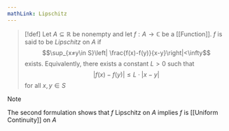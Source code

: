 ```yaml
---
mathLink: Lipschitz
---
```

>[!def]
Let $A\subseteq \mathbb{R}$ be nonempty and let $f:A \rightarrow \mathbb{C}$ be a [[Function]]. $f$ is said to be *Lipschitz* on $A$ if $$\sup_{x≠y\in S}\left| \frac{f(x)-f(y)}{x-y}\right|<\infty$$exists. Equivalently, there exists a constant $L>0$ such that $$|f(x)-f(y)|\le L\cdot|x-y|$$for all $x,y\in S$

>[!note]
>The second formulation shows that $f$ Lipschitz on $A$ implies $f$ is [[Uniform Continuity]] on $A$

